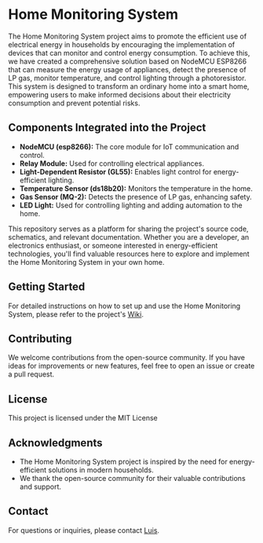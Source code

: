 # Home Monitoring System

The Home Monitoring System project aims to promote the efficient use of electrical energy in households by encouraging the implementation of devices that can monitor and control energy consumption. To achieve this, we have created a comprehensive solution based on NodeMCU ESP8266 that can measure the energy usage of appliances, detect the presence of LP gas, monitor temperature, and control lighting through a photoresistor. This system is designed to transform an ordinary home into a smart home, empowering users to make informed decisions about their electricity consumption and prevent potential risks.

## Components Integrated into the Project

- **NodeMCU (esp8266):** The core module for IoT communication and control.
- **Relay Module:** Used for controlling electrical appliances.
- **Light-Dependent Resistor (GL55):** Enables light control for energy-efficient lighting.
- **Temperature Sensor (ds18b20):** Monitors the temperature in the home.
- **Gas Sensor (MQ-2):** Detects the presence of LP gas, enhancing safety.
- **LED Light:** Used for controlling lighting and adding automation to the home.

This repository serves as a platform for sharing the project's source code, schematics, and relevant documentation. Whether you are a developer, an electronics enthusiast, or someone interested in energy-efficient technologies, you'll find valuable resources here to explore and implement the Home Monitoring System in your own home.

## Getting Started

For detailed instructions on how to set up and use the Home Monitoring System, please refer to the project's [Wiki](https://github.com/your-username/Home-Monitoring-System/wiki).

## Contributing

We welcome contributions from the open-source community. If you have ideas for improvements or new features, feel free to open an issue or create a pull request.

## License

This project is licensed under the MIT License

## Acknowledgments

- The Home Monitoring System project is inspired by the need for energy-efficient solutions in modern households.
- We thank the open-source community for their valuable contributions and support.

## Contact

For questions or inquiries, please contact [Luis](mailto:luisdh.8@outlook.com).
